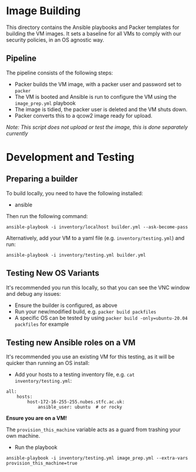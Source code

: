 Image Building
==============

This directory contains the Ansible playbooks and Packer templates for building the VM images.
It sets a baseline for all VMs to comply with our security policies, in an OS agnostic way.

Pipeline
--------

The pipeline consists of the following steps:

- Packer builds the VM image, with a packer user and password set to `packer`
- The VM is booted and Ansible is run to configure the VM using the `image_prep.yml` playbook
- The image is tidied, the packer user is deleted and the VM shuts down. 
- Packer converts this to a qcow2 image ready for upload.

*Note: This script does not upload or test the image, this is done separately currently*


Development and Testing
========================

Preparing a builder
-------------------

To build locally, you need to have the following installed:
- ansible

Then run the following command:
```
ansible-playbook -i inventory/localhost builder.yml --ask-become-pass
```

Alternatively, add your VM to a yaml file (e.g. `inventory/testing.yml`) and run:

```
ansible-playbook -i inventory/testing.yml builder.yml
```

Testing New OS Variants
--------------------------
It's recommended you run this locally, so that you can see the VNC window and debug any issues:

- Ensure the builder is configured, as above
- Run your new/modified build, e.g. `packer build packfiles`
- A specific OS can be tested by using `packer build -only=ubuntu-20.04 packfiles` for example


Testing new Ansible roles on a VM
----------------------------------
It's recommended you use an existing VM for this testing, as it will be quicker than running an OS install:


- Add your hosts to a testing inventory file, e.g. `cat inventory/testing.yml`:

```
all:
    hosts:
        host-172-16-255-255.nubes.stfc.ac.uk:
            ansible_user: ubuntu  # or rocky
```

**Ensure you are on a VM!**

The `provision_this_machine` variable acts as a guard from trashing your own machine. 

- Run the playbook
```
ansible-playbook -i inventory/testing.yml image_prep.yml --extra-vars provision_this_machine=true
```

